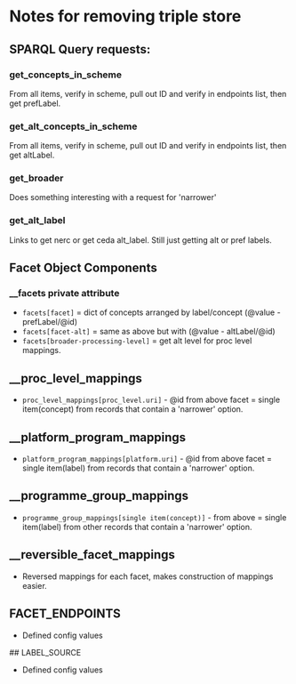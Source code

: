 # Notes for removing triple store

## SPARQL Query requests:

### get_concepts_in_scheme

From all items, verify in scheme, pull out ID and verify in endpoints list, then get prefLabel.

### get_alt_concepts_in_scheme

From all items, verify in scheme, pull out ID and verify in endpoints list, then get altLabel.

### get_broader

Does something interesting with a request for 'narrower'

### get_alt_label

Links to get nerc or get ceda alt_label. Still just getting alt or pref labels.

## Facet Object Components

### __facets private attribute
 - `facets[facet]` = dict of concepts arranged by label/concept (@value - prefLabel/@id)
 - `facets[facet-alt]` = same as above but with (@value - altLabel/@id)
 - `facets[broader-processing-level]` = get alt level for proc level mappings.

## __proc_level_mappings
 - `proc_level_mappings[proc_level.uri]` - @id from above facet = single item(concept) from records that contain a 'narrower' option.

## __platform_program_mappings
 - `platform_program_mappings[platform.uri]` - @id from above facet = single item(label) from records that contain a 'narrower' option.

## __programme_group_mappings
 - `programme_group_mappings[single item(concept)]` - from above = single item(label) from other records that contain a 'narrower' option.

## __reversible_facet_mappings
 - Reversed mappings for each facet, makes construction of mappings easier.

## FACET_ENDPOINTS
 - Defined config values

## LABEL_SOURCE
 - Defined config values